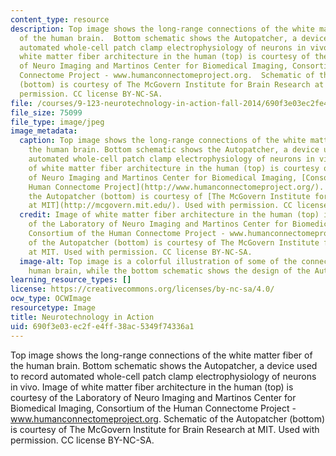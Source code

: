 ```yaml
---
content_type: resource
description: Top image shows the long-range connections of the white matter fiber
  of the human brain.  Bottom schematic shows the Autopatcher, a device used to record
  automated whole-cell patch clamp electrophysiology of neurons in vivo. Image of
  white matter fiber architecture in the human (top) is courtesy of the Laboratory
  of Neuro Imaging and Martinos Center for Biomedical Imaging, Consortium of the Human
  Connectome Project - www.humanconnectomeproject.org.  Schematic of the Autopatcher
  (bottom) is courtesy of The McGovern Institute for Brain Research at MIT. Used with
  permission. CC license BY-NC-SA.
file: /courses/9-123-neurotechnology-in-action-fall-2014/690f3e03ec2fe4ff38ac5349f74336a1_9-123f14.jpg
file_size: 75099
file_type: image/jpeg
image_metadata:
  caption: Top image shows the long-range connections of the white matter fiber of
    the human brain. Bottom schematic shows the Autopatcher, a device used to record
    automated whole-cell patch clamp electrophysiology of neurons in vivo. (Image
    of white matter fiber architecture in the human (top) is courtesy of the Laboratory
    of Neuro Imaging and Martinos Center for Biomedical Imaging, [Consortium of the
    Human Connectome Project](http://www.humanconnectomeproject.org/). Schematic of
    the Autopatcher (bottom) is courtesy of [The McGovern Institute for Brain Research
    at MIT](http://mcgovern.mit.edu/). Used with permission. CC license BY-NC-SA.)
  credit: Image of white matter fiber architecture in the human (top) is courtesy
    of the Laboratory of Neuro Imaging and Martinos Center for Biomedical Imaging,
    Consortium of the Human Connectome Project - www.humanconnectomeproject.org. Schematic
    of the Autopatcher (bottom) is courtesy of The McGovern Institute for Brain Research
    at MIT. Used with permission. CC license BY-NC-SA.
  image-alt: Top image is a colorful illustration of some of the connections in the
    human brain, while the bottom schematic shows the design of the Autopatcher apparatus.
learning_resource_types: []
license: https://creativecommons.org/licenses/by-nc-sa/4.0/
ocw_type: OCWImage
resourcetype: Image
title: Neurotechnology in Action
uid: 690f3e03-ec2f-e4ff-38ac-5349f74336a1
---
```

Top image shows the long-range connections of the white matter fiber of the human brain.  Bottom schematic shows the Autopatcher, a device used to record automated whole-cell patch clamp electrophysiology of neurons in vivo. Image of white matter fiber architecture in the human (top) is courtesy of the Laboratory of Neuro Imaging and Martinos Center for Biomedical Imaging, Consortium of the Human Connectome Project - www.humanconnectomeproject.org.  Schematic of the Autopatcher (bottom) is courtesy of The McGovern Institute for Brain Research at MIT. Used with permission. CC license BY-NC-SA.